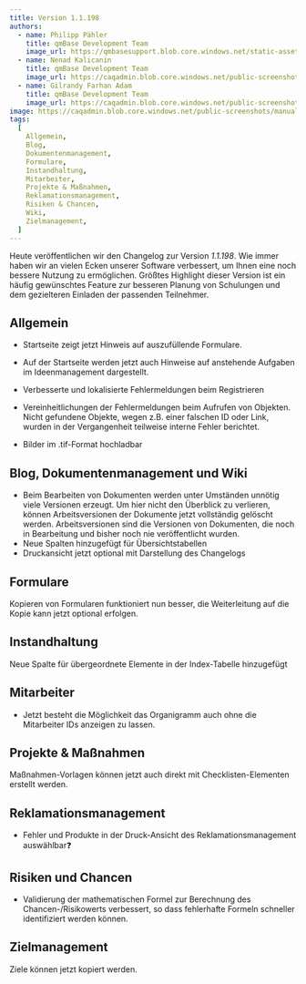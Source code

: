 ```yaml
---
title: Version 1.1.198
authors:
  - name: Philipp Pähler
    title: qmBase Development Team
    image_url: https://qmbasesupport.blob.core.windows.net/static-assets/img/persons/paehler_round.png
  - name: Nenad Kalicanin
    title: qmBase Development Team
    image_url: https://caqadmin.blob.core.windows.net/public-screenshots/manual-screenshots/nenad-profilePicture.jpg
  - name: Gilrandy Farhan Adam
    title: qmBase Development Team
    image_url: https://caqadmin.blob.core.windows.net/public-screenshots/manual-screenshots/gilrand-profile-picture.jpg
image: https://caqadmin.blob.core.windows.net/public-screenshots/manual-screenshots/Screenshot%202023-11-15_crm_rating.png
tags:
  [
    Allgemein,
    Blog,
    Dokumentenmanagement,
    Formulare,
    Instandhaltung,
    Mitarbeiter,
    Projekte & Maßnahmen,
    Reklamationsmanagement,
    Risiken & Chancen,
    Wiki,
    Zielmanagement,
  ]
---
```


Heute veröffentlichen wir den Changelog zur Version _1.1.198_. Wie immer haben wir an vielen Ecken unserer Software verbessert, um Ihnen eine noch bessere Nutzung zu ermöglichen.
Größtes Highlight dieser Version ist ein häufig gewünschtes Feature zur besseren Planung von Schulungen und dem gezielteren Einladen der passenden Teilnehmer.

<!--truncate-->

## Allgemein

- Startseite zeigt jetzt Hinweis auf auszufüllende Formulare.
- Auf der Startseite werden jetzt auch Hinweise auf anstehende Aufgaben im Ideenmanagement dargestellt.
- Verbesserte und lokalisierte Fehlermeldungen beim Registrieren
- Vereinheitlichungen der Fehlermeldungen beim Aufrufen von Objekten. Nicht gefundene Objekte, wegen z.B. einer falschen ID oder Link, wurden in der Vergangenheit teilweise interne Fehler berichtet.

- Bilder im .tif-Format hochladbar

## Blog, Dokumentenmanagement und Wiki

- Beim Bearbeiten von Dokumenten werden unter Umständen unnötig viele Versionen erzeugt. Um hier nicht den Überblick zu verlieren,
  können Arbeitsversionen der Dokumente jetzt vollständig gelöscht werden.
  Arbeitsversionen sind die Versionen von Dokumenten, die noch in Bearbeitung und bisher noch nie veröffentlicht wurden.
- Neue Spalten hinzugefügt für Übersichtstabellen
- Druckansicht jetzt optional mit Darstellung des Changelogs

## Formulare

Kopieren von Formularen funktioniert nun besser, die Weiterleitung auf die Kopie kann jetzt optional erfolgen.

## Instandhaltung

Neue Spalte für übergeordnete Elemente in der Index-Tabelle hinzugefügt

## Mitarbeiter

- Jetzt besteht die Möglichkeit das Organigramm auch ohne die Mitarbeiter IDs anzeigen zu lassen.

## Projekte & Maßnahmen

Maßnahmen-Vorlagen können jetzt auch direkt mit Checklisten-Elementen erstellt werden.

## Reklamationsmanagement

- Fehler und Produkte in der Druck-Ansicht des Reklamationsmanagement auswählbar❓

## Risiken und Chancen

- Validierung der mathematischen Formel zur Berechnung des Chancen-/Risikowerts verbessert, so dass fehlerhafte Formeln schneller identifiziert werden können.

## Zielmanagement

Ziele können jetzt kopiert werden.
